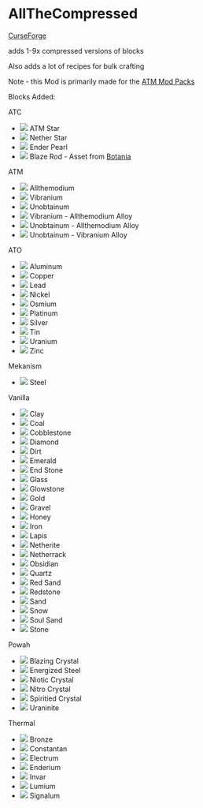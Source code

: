 # AllTheCompressed

[CurseForge](https://www.curseforge.com/minecraft/mc-mods/allthecompressed)

adds 1-9x compressed versions of blocks

Also adds a lot of recipes for bulk crafting

Note - this Mod is primarily made for the [ATM Mod Packs](https://github.com/AllTheMods)

Blocks Added:

ATC

- ![](https://github.com/Pdiddy973/AllTheCompressed/blob/1.16/images/atm_star_block.png) ATM Star
- ![](https://github.com/Pdiddy973/AllTheCompressed/blob/1.16/images/nether_star_block.png) Nether Star
- ![](https://github.com/Pdiddy973/AllTheCompressed/blob/1.16/images/ender_pearl_block.png) Ender Pearl
- ![](https://github.com/Pdiddy973/AllTheCompressed/blob/1.16/images/blaze_rod_block.png) Blaze Rod - Asset from [Botania](https://www.curseforge.com/minecraft/mc-mods/botania)

ATM

- ![](https://github.com/Pdiddy973/AllTheCompressed/blob/1.16/images/allthemodium_block.png) Allthemodium
- ![](https://github.com/Pdiddy973/AllTheCompressed/blob/1.16/images/vibranium_block.png) Vibranium
- ![](https://github.com/Pdiddy973/AllTheCompressed/blob/1.16/images/unobtainium_block.png) Unobtainum
- ![](https://github.com/Pdiddy973/AllTheCompressed/blob/1.16/images/va_alloy_block.png) Vibranium - Allthemodium Alloy
- ![](https://github.com/Pdiddy973/AllTheCompressed/blob/1.16/images/ua_alloy_block.png) Unobtainum - Allthemodium Alloy
- ![](https://github.com/Pdiddy973/AllTheCompressed/blob/1.16/images/uv_alloy_block.png) Unobtainum - Vibranium Alloy

ATO

- ![](https://github.com/Pdiddy973/AllTheCompressed/blob/1.16/images/aluminum_block.png) Aluminum
- ![](https://github.com/Pdiddy973/AllTheCompressed/blob/1.16/images/copper_block.png) Copper
- ![](https://github.com/Pdiddy973/AllTheCompressed/blob/1.16/images/lead_block.png) Lead
- ![](https://github.com/Pdiddy973/AllTheCompressed/blob/1.16/images/nickel_block.png) Nickel
- ![](https://github.com/Pdiddy973/AllTheCompressed/blob/1.16/images/osmium_block.png) Osmium
- ![](https://github.com/Pdiddy973/AllTheCompressed/blob/1.16/images/platinum_block.png) Platinum
- ![](https://github.com/Pdiddy973/AllTheCompressed/blob/1.16/images/silver_block.png) Silver
- ![](https://github.com/Pdiddy973/AllTheCompressed/blob/1.16/images/tin_block.png) Tin
- ![](https://github.com/Pdiddy973/AllTheCompressed/blob/1.16/images/uranium_block.png) Uranium
- ![](https://github.com/Pdiddy973/AllTheCompressed/blob/1.16/images/zinc_block.png) Zinc

Mekanism

- ![](https://github.com/Pdiddy973/AllTheCompressed/blob/1.16/images/steel_block.png) Steel

Vanilla

- ![](https://github.com/Pdiddy973/AllTheCompressed/blob/1.16/images/clay.png) Clay
- ![](https://github.com/Pdiddy973/AllTheCompressed/blob/1.16/images/coal_block.png) Coal
- ![](https://github.com/Pdiddy973/AllTheCompressed/blob/1.16/images/cobblestone.png) Cobblestone
- ![](https://github.com/Pdiddy973/AllTheCompressed/blob/1.16/images/diamond_block.png) Diamond
- ![](https://github.com/Pdiddy973/AllTheCompressed/blob/1.16/images/dirt.png) Dirt
- ![](https://github.com/Pdiddy973/AllTheCompressed/blob/1.16/images/emerald_block.png) Emerald
- ![](https://github.com/Pdiddy973/AllTheCompressed/blob/1.16/images/end_stone.png) End Stone
- ![](https://github.com/Pdiddy973/AllTheCompressed/blob/1.16/images/glass.png) Glass
- ![](https://github.com/Pdiddy973/AllTheCompressed/blob/1.16/images/glowstone.png) Glowstone
- ![](https://github.com/Pdiddy973/AllTheCompressed/blob/1.16/images/gold_block.png) Gold
- ![](https://github.com/Pdiddy973/AllTheCompressed/blob/1.16/images/gravel.png) Gravel
- ![](https://github.com/Pdiddy973/AllTheCompressed/blob/1.16/images/honey_block.png) Honey
- ![](https://github.com/Pdiddy973/AllTheCompressed/blob/1.16/images/iron_block.png) Iron
- ![](https://github.com/Pdiddy973/AllTheCompressed/blob/1.16/images/lapis_block.png) Lapis
- ![](https://github.com/Pdiddy973/AllTheCompressed/blob/1.16/images/netherite_block.png) Netherite
- ![](https://github.com/Pdiddy973/AllTheCompressed/blob/1.16/images/netherrack.png) Netherrack
- ![](https://github.com/Pdiddy973/AllTheCompressed/blob/1.16/images/obsidian.png) Obsidian
- ![](https://github.com/Pdiddy973/AllTheCompressed/blob/1.16/images/quartz_block.png) Quartz
- ![](https://github.com/Pdiddy973/AllTheCompressed/blob/1.16/images/red_sand.png) Red Sand
- ![](https://github.com/Pdiddy973/AllTheCompressed/blob/1.16/images/redstone_block.png) Redstone
- ![](https://github.com/Pdiddy973/AllTheCompressed/blob/1.16/images/sand.png) Sand
- ![](https://github.com/Pdiddy973/AllTheCompressed/blob/1.16/images/snow.png) Snow
- ![](https://github.com/Pdiddy973/AllTheCompressed/blob/1.16/images/soul_sand.png) Soul Sand
- ![](https://github.com/Pdiddy973/AllTheCompressed/blob/1.16/images/stone.png) Stone

Powah

- ![](https://github.com/Pdiddy973/AllTheCompressed/blob/1.16/images/blazing_crystal.png) Blazing Crystal
- ![](https://github.com/Pdiddy973/AllTheCompressed/blob/1.16/images/energized_steel.png) Energized Steel
- ![](https://github.com/Pdiddy973/AllTheCompressed/blob/1.16/images/niotic_crystal.png) Niotic Crystal
- ![](https://github.com/Pdiddy973/AllTheCompressed/blob/1.16/images/nitro_crystal.png) Nitro Crystal
- ![](https://github.com/Pdiddy973/AllTheCompressed/blob/1.16/images/spirited_crystal.png) Spiritied Crystal
- ![](https://github.com/Pdiddy973/AllTheCompressed/blob/1.16/images/uraninie.png) Uraninite

Thermal

- ![](https://github.com/Pdiddy973/AllTheCompressed/blob/1.16/images/bronze_block.png) Bronze
- ![](https://github.com/Pdiddy973/AllTheCompressed/blob/1.16/images/constantan_block.png) Constantan
- ![](https://github.com/Pdiddy973/AllTheCompressed/blob/1.16/images/electrum_block.png) Electrum
- ![](https://github.com/Pdiddy973/AllTheCompressed/blob/1.16/images/enderium_block.png) Enderium
- ![](https://github.com/Pdiddy973/AllTheCompressed/blob/1.16/images/invar_block.png) Invar
- ![](https://github.com/Pdiddy973/AllTheCompressed/blob/1.16/images/lumium_block.png) Lumium
- ![](https://github.com/Pdiddy973/AllTheCompressed/blob/1.16/images/signalum_block.png) Signalum